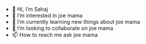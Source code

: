 - 👋 Hi, I’m Sahaj
- 👀 I’m interested in joe mama
- 🌱 I’m currently learning new things about joe mama
- 💞️ I’m looking to collaborate on joe mama
- 📫 How to reach me ask joe mama

<!---
sd-k7/sd-k7 is a ✨ special ✨ repository because its `README.md` (this file) appears on your GitHub profile.
You can click the Preview link to take a look at your changes.
--->
